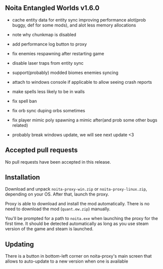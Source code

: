 ## Noita Entangled Worlds v1.6.0

- cache entity data for entity sync improving performance alot(prob buggy, def for some mods), and alot less memory allocations

- note why chunkmap is disabled

- add performance log button to proxy

- fix enemies respawning after restarting game

- disable laser traps from entity sync

- support(probably) modded biomes enemies syncing

- attach to windows console if applicable to allow seeing crash reports

- make spells less likely to be in walls

- fix spell ban

- fix orb sync duping orbs sometimes

- fix player mimic poly spawning a mimic after(and prob some other bugs related)

- probably break windows update, we will see next update <3

## Accepted pull requests


No pull requests have been accepted in this release.

## Installation


Download and unpack `noita-proxy-win.zip` or `noita-proxy-linux.zip`, depending on your OS. After that, launch the proxy.


Proxy is able to download and install the mod automatically. There is no need to download the mod (`quant.ew.zip`) manually.


You'll be prompted for a path to `noita.exe` when launching the proxy for the first time.
It should be detected automatically as long as you use steam version of the game and steam is launched.
        

## Updating


There is a button in bottom-left corner on noita-proxy's main screen that allows to auto-update to a new version when one is available

